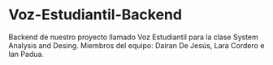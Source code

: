 # Voz-Estudiantil-Backend
Backend de nuestro proyecto llamado Voz Estudiantil para la clase System Analysis and Desing. Miembros del equipo: Dairan De Jesús, Lara Cordero e Ian Padua.
